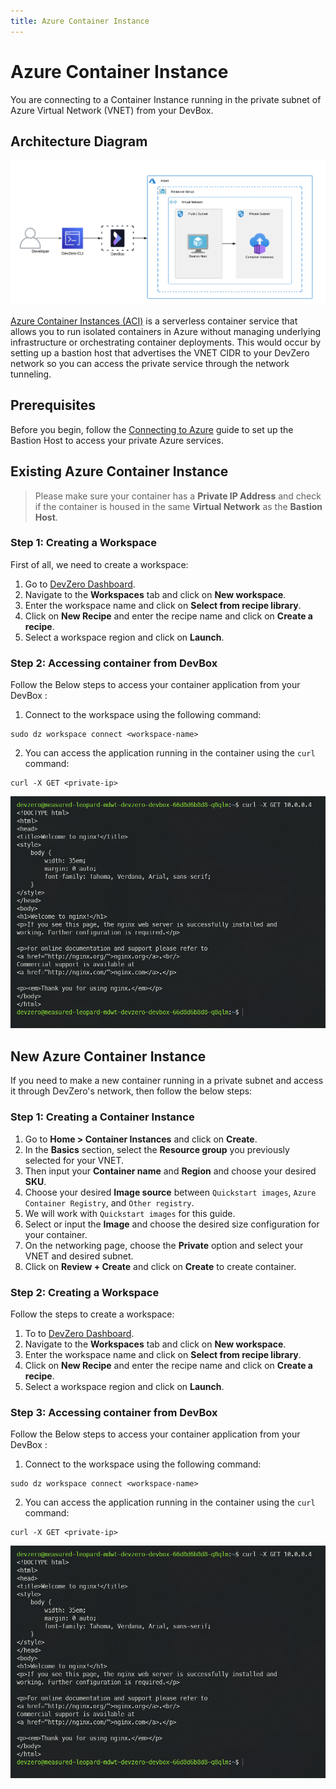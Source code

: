 ```yaml
---
title: Azure Container Instance
---
```

# Azure Container Instance

You are connecting to a Container Instance running in the private subnet of Azure Virtual Network (VNET) from your DevBox.

## Architecture Diagram

![Azure Container Instance Architecture](../../../.gitbook/assets/azure-container-architecture.png)

<!-- markdown-link-check-disable-next-line -->
[Azure Container Instances (ACI)](https://azure.microsoft.com/en-us/products/container-instances) is a serverless container service that allows you to run isolated containers in Azure without managing underlying infrastructure or orchestrating container deployments. This would occur by setting up a bastion host that advertises the VNET CIDR to your DevZero network so you can access the private service through the network tunneling.

## Prerequisites

Before you begin, follow the [Connecting to Azure](../../existing-network/connecting-to-azure.md) guide to set up the Bastion Host to access your private Azure services.

## Existing Azure Container Instance

> Please make sure your container has a **Private IP Address** and check if the container is housed in the same **Virtual Network** as the **Bastion Host**.

### Step 1: Creating a Workspace

First of all, we need to create a workspace:

1. Go to [DevZero Dashboard](https://www.devzero.io/dashboard).
2. Navigate to the **Workspaces** tab and click on **New workspace**.
3. Enter the workspace name and click on **Select from recipe library**.
4. Click on **New Recipe** and enter the recipe name and click on **Create a recipe**.
5. Select a workspace region and click on **Launch**.

### Step 2: Accessing container from DevBox

Follow the Below steps to access your container application from your DevBox :

1. Connect to the workspace using the following command:

```
sudo dz workspace connect <workspace-name>
```

2. You can access the application running in the container using the `curl` command:

```
curl -X GET <private-ip>
```

![Azure Container Access](../../../.gitbook/assets/azure-container-access.png)

## New Azure Container Instance

If you need to make a new container running in a private subnet and access it through DevZero's network, then follow the below steps:

### Step 1: Creating a Container Instance

1. Go to **Home > Container Instances** and click on **Create**.
2. In the **Basics** section, select the **Resource group** you previously selected for your VNET.
3. Then input your **Container name** and **Region** and choose your desired **SKU**.
4. Choose your desired **Image source** between `Quickstart images`, `Azure Container Registry`, and `Other registry`.
5. We will work with `Quickstart images` for this guide.
6. Select or input the **Image** and choose the desired size configuration for your container.
7. On the networking page, choose the **Private** option and select your VNET and desired subnet.
7. Click on **Review + Create** and click on **Create** to create container.

### Step 2: Creating a Workspace

Follow the steps to create a workspace:

1. To to [DevZero Dashboard](https://www.devzero.io/dashboard).
2. Navigate to the **Workspaces** tab and click on **New workspace**.
3. Enter the workspace name and click on **Select from recipe library**.
4. Click on **New Recipe** and enter the recipe name and click on **Create a recipe**.
5. Select a workspace region and click on **Launch**.

### Step 3: Accessing container from DevBox

Follow the Below steps to access your container application from your DevBox :

1. Connect to the workspace using the following command:

```
sudo dz workspace connect <workspace-name>
```

2. You can access the application running in the container using the `curl` command:

```
curl -X GET <private-ip>
```

![Azure Container Access](../../../.gitbook/assets/azure-container-access.png)

